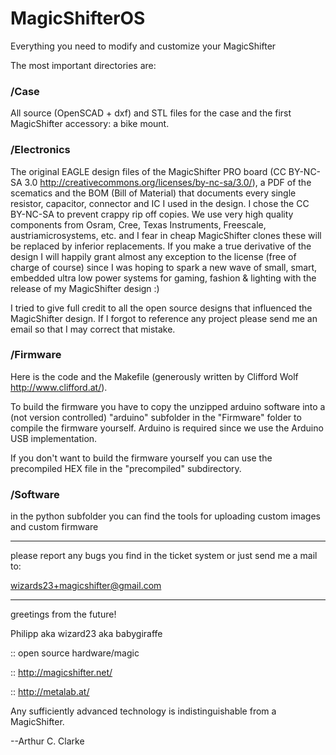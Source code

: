 # MagicShifterOS #

Everything you need to modify and customize your MagicShifter

The most important directories are:

### /Case ###
All source (OpenSCAD + dxf) and STL files for the case and the first MagicShifter accessory: a bike mount.

### /Electronics ###
The original EAGLE design files of the MagicShifter PRO board (CC BY-NC-SA 3.0 http://creativecommons.org/licenses/by-nc-sa/3.0/), a PDF of the scematics and the BOM (Bill of Material) that documents every single resistor, capacitor, connector and IC I used in the design. I chose the CC BY-NC-SA to prevent crappy rip off copies. We use very high quality components from Osram, Cree, Texas Instruments, Freescale, austriamicrosystems, etc. and I fear in cheap MagicShifter clones these will be replaced by inferior replacements. If you make a true derivative of the design I will happily grant almost any exception to the license (free of charge of course) since I was hoping to spark a new wave of small, smart, embedded ultra low power systems for gaming, fashion & lighting with the release of my MagicShifter design :) 

I tried to give full credit to all the open source designs that influenced the MagicShifter design. If I forgot to reference any project please send me an email so that I may correct that mistake.

### /Firmware ###
Here is the code and the Makefile (generously written by Clifford Wolf http://www.clifford.at/). 

To build the firmware you have to copy the unzipped arduino software into a (not version controlled) "arduino" subfolder in the "Firmware" folder to compile the firmware yourself. Arduino is required since we use the Arduino USB implementation. 

If you don't want to build the firmware yourself you can use the precompiled HEX file in the "precompiled" subdirectory.

### /Software 
in the python subfolder you can find the tools for uploading custom images and custom firmware

* * *

please report any bugs you find in the ticket system or just send me a mail to:

wizards23+magicshifter@gmail.com

* * *

greetings from the future!

Philipp aka wizard23 aka babygiraffe

:: open source hardware/magic

:: http://magicshifter.net/

:: http://metalab.at/


Any sufficiently advanced technology is indistinguishable from a MagicShifter.

--Arthur C. Clarke